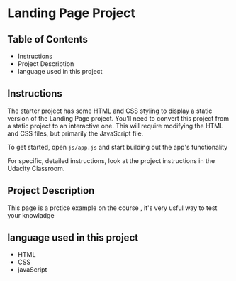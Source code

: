 # Landing Page Project

## Table of Contents

* Instructions
* Project Description 
* language used in this project 

## Instructions

The starter project has some HTML and CSS styling to display a static version of the Landing Page project. You'll need to convert this project from a static project to an interactive one. This will require modifying the HTML and CSS files, but primarily the JavaScript file.

To get started, open `js/app.js` and start building out the app's functionality

For specific, detailed instructions, look at the project instructions in the Udacity Classroom.

## Project Description 
This page is a prctice example on the course , it's very usful way to test your knowladge 

## language used in this project 

* HTML 
* CSS
* javaScript
